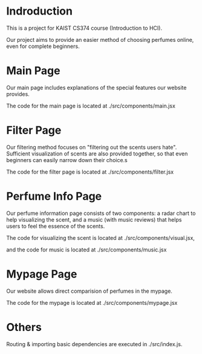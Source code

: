 # Indroduction

This is a project for KAIST CS374 course (Introduction to HCI).

Our project aims to provide an easier method of choosing perfumes online, even for complete beginners.

# Main Page

Our main page includes explanations of the special features our website provides.

The code for the main page is located at ./src/components/main.jsx

# Filter Page

Our filtering method focuses on "filtering out the scents users hate". Sufficient visualization of scents are also provided together, so that even beginners can easily narrow down their choice.s

The code for the filter page is located at ./src/components/filter.jsx

# Perfume Info Page

Our perfume information page consists of two components: a radar chart to help visualizing the scent, and a music (with music reviews) that helps users to feel the essence of the scents. 

The code for visualizing the scent is located at ./src/components/visual.jsx,

and the code for music is located at ./src/components/music.jsx

# Mypage Page

Our website allows direct comparision of perfumes in the mypage.

The code for the mypage is located at ./src/components/mypage.jsx

# Others

Routing & importing basic dependencies are executed in ./src/index.js.
